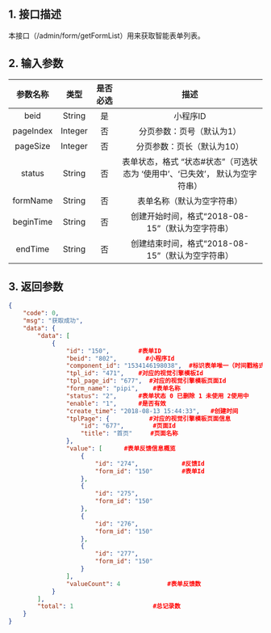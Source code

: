 ## 1. 接口描述
本接口（/admin/form/getFormList）用来获取智能表单列表。
## 2. 输入参数

|参数名称|类型|是否必选|描述|
|:--:|:--:|:--:|:--:|
|beid|String|是|小程序ID|
|pageIndex|Integer|否|分页参数：页号（默认为1）|
|pageSize| Integer|否|分页参数：页长（默认为10）|
|status|String|否|表单状态，格式 “状态#状态”（可选状态为 ‘使用中’、‘已失效’， 默认为空字符串）|
|formName|String|否|表单名称（默认为空字符串）|
|beginTime|String|否|创建开始时间，格式“2018-08-15”（默认为空字符串）|
|endTime|String|否|创建结束时间，格式“2018-08-15”（默认为空字符串）|


## 3. 返回参数
```json
{
    "code": 0,
    "msg": "获取成功",
    "data": {
        "data": [
            {
                "id": "150",        #表单ID
                "beid": "802",        #小程序Id
                "component_id": "1534146198038",  #标识表单唯一（时间戳格式）
                "tpl_id": "471",    #对应的视觉引擎模板Id	
                "tpl_page_id": "677",  #对应的视觉引擎模板页面Id	
                "form_name": "pipi",    #表单名称    
                "status": "2",      #表单状态 0 已删除 1 未使用 2使用中
                "enable": "1",      #是否有效	
                "create_time": "2018-08-13 15:44:33",   #创建时间
                "tplPage": {           #对应的视觉引擎模板页面信息
                    "id": "677",        #页面Id
                    "title": "首页"     #页面名称
                },
                "value": [      #表单反馈信息概览
                    {
                        "id": "274",            #反馈Id
                        "form_id": "150"        #表单Id
                    },
                    {
                        "id": "275",            
                        "form_id": "150"        
                    },
                    {
                        "id": "276",            
                        "form_id": "150"        
                    },
                    {
                        "id": "277",           
                        "form_id": "150"       
                    }
                ],
                "valueCount": 4             #表单反馈数
            }
        ],
        "total": 1                      #总记录数
    }
}
    

```
